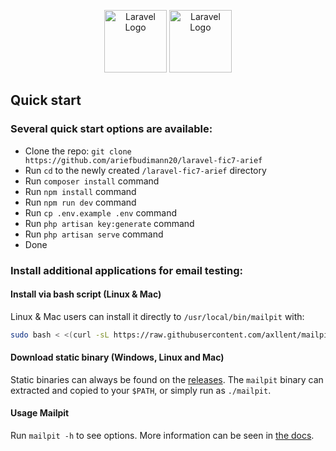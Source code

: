 <p align="center"><a href="https://laravel.com" target="_blank"><img src="https://camo.githubusercontent.com/65b109b4158db0a81e6d9920b9f0d6bf0617ba825e9ce3189b4353ea975b4069/68747470733a2f2f6c61726176656c2e636f6d2f696d672f6c6f676f6d61726b2e6d696e2e737667" width="100" alt="Laravel Logo"></a>
<a href="https://laravel.com" target="_blank"><img src="https://avatars2.githubusercontent.com/u/45754626?s=75&v=4" width="100" alt="Laravel Logo"></a>
</p>

## Quick start

### Several quick start options are available:

-   Clone the repo: `git clone https://github.com/ariefbudimann20/laravel-fic7-arief`
-   Run `cd` to the newly created `/laravel-fic7-arief` directory
-   Run `composer install` command
-   Run `npm install` command
-   Run `npm run dev` command
-   Run `cp .env.example .env` command
-   Run `php artisan key:generate` command
-   Run `php artisan serve` command
-   Done

### Install additional applications for email testing:

#### Install via bash script (Linux & Mac)

Linux & Mac users can install it directly to `/usr/local/bin/mailpit` with:

```bash
sudo bash < <(curl -sL https://raw.githubusercontent.com/axllent/mailpit/develop/install.sh)
```

#### Download static binary (Windows, Linux and Mac)

Static binaries can always be found on the [releases](https://github.com/axllent/mailpit/releases/latest). The `mailpit` binary can extracted and copied to your `$PATH`, or simply run as `./mailpit`.

#### Usage Mailpit

Run `mailpit -h` to see options. More information can be seen in [the docs](https://github.com/axllent/mailpit/wiki/Runtime-options).





